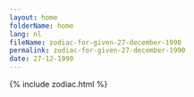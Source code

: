 ```yaml
---
layout: home
folderName: home
lang: nl
fileName: zodiac-for-given-27-december-1990
permalink: zodiac-for-given-27-december-1990
date: 27-12-1990
---
```

{% include zodiac.html %}
